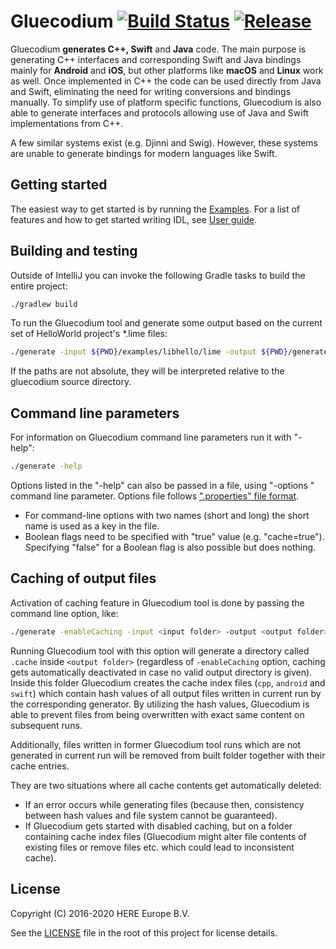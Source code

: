 # Gluecodium [![Build Status](https://travis-ci.com/heremaps/gluecodium.svg?token=kvrUHaaizXLydRxV4KKk&branch=master)](https://travis-ci.com/heremaps/gluecodium) [![Release](https://jitpack.io/v/heremaps/gluecodium.svg)](https://jitpack.io/#heremaps/gluecodium)

Gluecodium **generates C++, Swift** and **Java** code. The main purpose is generating C++ interfaces and
corresponding Swift and Java bindings mainly for **Android** and **iOS**, but other platforms like **macOS**
and **Linux** work as well. Once implemented in C++ the code can be used directly from Java and Swift,
eliminating the need for writing conversions and bindings manually.
To simplify use of platform specific functions, Gluecodium is also able to generate interfaces and protocols
allowing use of Java and Swift implementations from C++.

A few similar systems exist (e.g. Djinni and Swig). However, these systems are unable to generate
bindings for modern languages like Swift.

## Getting started

The easiest way to get started is by running the [Examples](examples/README.md).
For a list of features and how to get started writing IDL, see [User guide](./docs/guide.md).

## Building and testing
Outside of IntelliJ you can invoke the following Gradle tasks to build
the entire project:

```bash
./gradlew build
```

To run the Gluecodium tool and generate some output based on the current set of
HelloWorld project's \*.lime files:

```bash
./generate -input ${PWD}/examples/libhello/lime -output ${PWD}/generated -nostdout
```
If the paths are not absolute, they will be interpreted relative to the gluecodium source directory.

## Command line parameters
For information on Gluecodium command line parameters run it with "-help":

```bash
./generate -help
```

Options listed in the "-help" can also be passed in a file, using "-options <file-name>" command
line parameter. Options file follows [".properties" file format](https://en.wikipedia.org/wiki/.properties).
* For command-line options with two names (short and long) the short name is used as a key in the
file.
* Boolean flags need to be specified with "true" value (e.g. "cache=true"). Specifying "false" for a
Boolean flag is also possible but does nothing.

## Caching of output files
Activation of caching feature in Gluecodium tool is done by passing the command line option, like:

```bash
./generate -enableCaching -input <input folder> -output <output folder>
```

Running Gluecodium tool with this option will generate a directory called `.cache` inside `<output folder>`
(regardless of `-enableCaching` option, caching gets automatically deactivated in case no valid output
directory is given). Inside this folder Gluecodium creates the cache index files (`cpp`, `android` and
`swift`) which contain hash values of all output files written in current run by the corresponding
generator. By utilizing the hash values, Gluecodium is able to prevent files from being overwritten
with exact same content on subsequent runs.

Additionally, files written in former Gluecodium tool runs which are not generated in current run will be
removed from built folder together with their cache entries.

They are two situations where all cache contents get automatically deleted:

* If an error occurs while generating files (because then, consistency between hash values and file
system cannot be guaranteed).
* If Gluecodium gets started with disabled caching, but on a folder containing cache index files
(Gluecodium might alter file contents of existing files or remove files etc. which could lead to
inconsistent cache).

## License

Copyright (C) 2016-2020 HERE Europe B.V.

See the [LICENSE](./LICENSE) file in the root of this project for license details.
